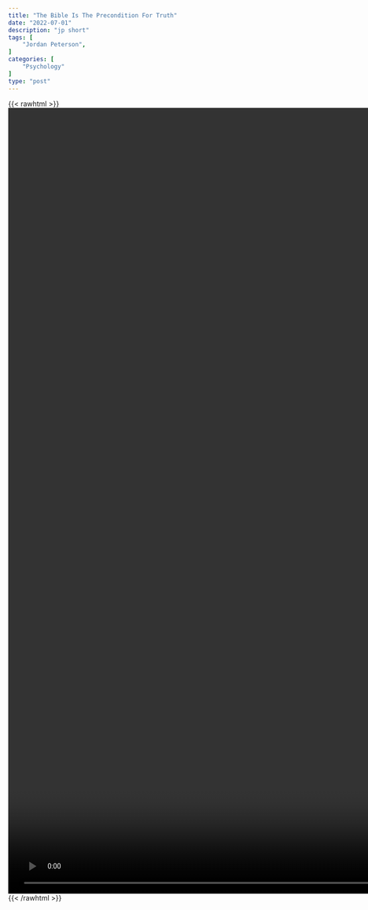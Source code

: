 ```yaml
---
title: "The Bible Is The Precondition For Truth"
date: "2022-07-01"
description: "jp short"
tags: [
    "Jordan Peterson",
]
categories: [
    "Psychology"
]
type: "post"
---
```

{{< rawhtml >}}
    <video style="height:40vh;width:auto" overflow="hidden" controls>
        <source src="https://clips.dev00ps.com/Jordan_Peterson/the_Bible_is_the_precondition_for_truth.mp4" type="video/mp4"> 
    </video>
{{< /rawhtml >}}

